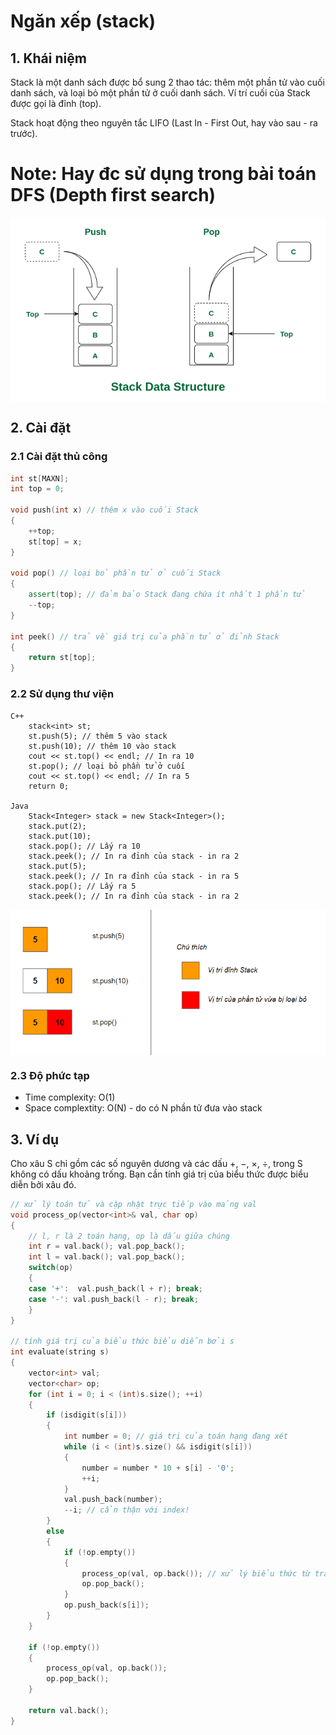 # Ngăn xếp (stack)

## 1. Khái niệm

Stack là một danh sách được bổ sung 2 thao tác: thêm một phần tử vào cuối danh sách, và loại bỏ một phần tử ở cuối danh sách. Ví trí cuối của Stack được gọi là đỉnh (top).

Stack hoạt động theo nguyên tắc LIFO (Last In - First Out, hay vào sau - ra trước).

# Note: Hay đc sử dụng trong bài toán DFS (Depth first search)

<img src="blog/algorithm/img/stack1.png" style="display: block; margin-right: auto; margin-left: auto;">


## 2. Cài đặt

### 2.1 Cài đặt thủ công

```C++
int st[MAXN];
int top = 0;

void push(int x) // thêm x vào cuối Stack
{
    ++top;
    st[top] = x;
}

void pop() // loại bỏ phần tử ở cuối Stack
{
    assert(top); // đảm bảo Stack đang chứa ít nhất 1 phần tử
    --top;
}

int peek() // trả về giá trị của phần tử ở đỉnh Stack
{
    return st[top];
}
```
### 2.2 Sử dụng thư viện

```
C++
    stack<int> st;
    st.push(5); // thêm 5 vào stack
    st.push(10); // thêm 10 vào stack
    cout << st.top() << endl; // In ra 10
    st.pop(); // loại bỏ phần tử ở cuối
    cout << st.top() << endl; // In ra 5
    return 0;

Java
    Stack<Integer> stack = new Stack<Integer>();
    stack.put(2);
    stack.put(10);
    stack.pop(); // Lấy ra 10
    stack.peek(); // In ra đỉnh của stack - in ra 2
    stack.put(5);
    stack.peek(); // In ra đỉnh của stack - in ra 5
    stack.pop(); // Lấy ra 5
    stack.peek(); // In ra đỉnh của stack - in ra 2
```
<img src="blog/algorithm/img/stack2.png" style="display: block; margin-right: auto; margin-left: auto;">

### 2.3 Độ phức tạp

- Time complexity: O(1)
- Space complextity: O(N) - do có N phần tử đưa vào stack


## 3. Ví dụ

Cho xâu S chỉ gồm các số nguyên dương và các dấu +, −, ×, ÷, trong S không có dấu khoảng trống. Bạn cần tính giá trị của biểu thức được biểu diễn bởi xâu đó.


```C++
// xử lý toán tử và cập nhật trực tiếp vào mảng val
void process_op(vector<int>& val, char op)
{
    // l, r là 2 toán hạng, op là dấu giữa chúng
    int r = val.back(); val.pop_back();
    int l = val.back(); val.pop_back();
    switch(op)
    {
    case '+':  val.push_back(l + r); break;
    case '-': val.push_back(l - r); break;
    }
}

// tính giá trị của biểu thức biểu diễn bởi s
int evaluate(string s)
{
    vector<int> val;
    vector<char> op;
    for (int i = 0; i < (int)s.size(); ++i)
    {
        if (isdigit(s[i]))
        {
            int number = 0; // giá trị của toán hạng đang xét
            while (i < (int)s.size() && isdigit(s[i]))
            {
                number = number * 10 + s[i] - '0';
                ++i;
            }
            val.push_back(number);
            --i; // cẩn thận với index!
        }
        else
        {
            if (!op.empty())
            {
                process_op(val, op.back()); // xử lý biểu thức từ trái sang phải
                op.pop_back();
            }
            op.push_back(s[i]);
        }
    }
    
    if (!op.empty())
    {
        process_op(val, op.back());
        op.pop_back();
    }

    return val.back();
}
```





